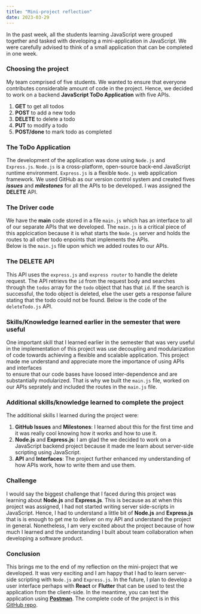 ```yaml
---
title: "Mini-project reflection"
date: 2023-03-29
---
```


In the past week, all the students learning JavaScript were grouped together and tasked with developing a mini-application in JavaScript. We were carefully 
advised to think of a small application that can be completed in one week.  

### Choosing the project
My team comprised of five students. We wanted to ensure that everyone contributes considerable amount of code in the project. Hence, we decided to work on 
a backend **JavaScript ToDo Application** with five APIs.
1. **GET** to get all todos
2. **POST** to add a new todo
3. **DELETE** to delete a todo
4. **PUT** to modify a todo
5. **POST/done** to mark todo as completed  

### The ToDo Application
The development of the application was done using ```Node.js``` and ```Express.js```. ```Node.js``` is a cross-platform, open-source back-end JavaScript 
runtime environment. ```Express.js``` is a flexible ```Node.js``` web application framework. We used GitHub as our version control system and created fives **_issues_**
and **_milestones_** for all the APIs to be developed. I was assigned the **DELETE** API.  

### The Driver code
We have the **main** code stored in a file ```main.js``` which has an interface to all of our separate APIs that we developed. The ```main.js``` is a critical 
piece of this applcication because it is what starts the ```Node.js``` server and holds the routes to all other todo enpoints that implements the APIs.  
Below is the ```main.js``` file upon which we added routes to our APIs.

<script src="https://gist.github.com/MarshallOkafor/9558304e5a3536c3402d4ec5ab043c8d.js"></script>

### The DELETE API
This API uses the ```express.js``` and ```express router``` to handle the delete request. The API retrievs the ```id``` from the request body and searches 
through the ```todos``` array for the ```todo``` object that has that ```id```. If the search is successful, the todo object is deleted, else the user gets 
a response failure stating that the todo could not be found. Below is the code of the ```deleteTodo.js``` API.

<script src="https://gist.github.com/MarshallOkafor/4bd980eabf3507ccbaaa01175c6c67ec.js"></script>

### Skills/Knowledge learned earlier in the semester that were useful
One important skill that I learned earlier in the semester that was very useful in the implementation of this project was use decoupling and modularization  
of code towards achieving a flexible and scalable application. This project made me understand and appreciate more the importance of using APIs and interfaces  
to ensure that our code bases have loosed inter-dependence and are substantially modularized. That is why we built the ```main.js``` file, worked on our APIs 
seprately and included the routes in the ```main.js``` file.

### Additional skills/knowledge learned to complete the project
The additional skills I learned during the project were:
1. **GitHub Issues** and **Milestones**: I learned about this for the first time and it was really cool knowing how it works and how to use it.
2. **Node.js** and **Express.js**: I am glad the we decided to work on a JavaScript backend project because it made me learn about server-side scripting using JavaScript.
3. **API** and **Interfaces**: The project further enhanced my understanding of how APIs work, how to write them and use them.

### Challenge
I would say the biggest challenge that I faced during this project was learning about **Node.js** and **Express.js**. This is because as at when this project 
was assigned, I had not started writing server side-scripts in JavaScript. Hence, I had to understand a little bit of **Node.js** and **Express.js** that is 
is enough to get me to deliver on my API and understand the project in general. Nonetheless, I am very excited about the project because of how much I learned and
the understanding I built about team collaboration when developing a software product.

### Conclusion
This brings me to the end of my reflection on the mini-project that we developed. It was very exciting and I am happy that I had to learn server-side scripting 
with ```Node.js``` and ```Express.js```. In the future, I plan to develop a user interface perhaps with **React** or **Flutter** that can be used to test the application from the client-side. In the meantime, 
you can test the application using **[Postman](https://www.postman.com/downloads/)**. The complete code of the project is in this [GitHub repo](https://github.com/SLUSE-Spring2022/miniproject-javascript_team).  

